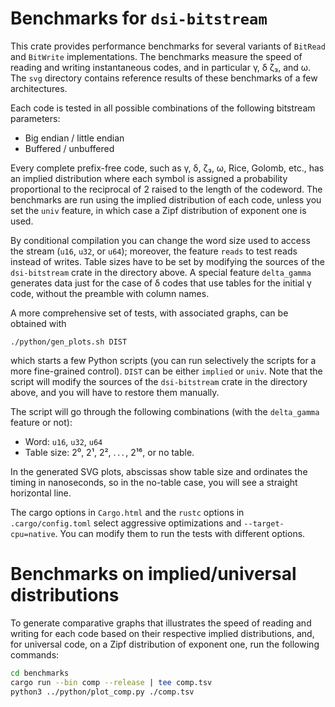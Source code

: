 # Benchmarks for `dsi-bitstream`

This crate provides performance benchmarks for several variants of `BitRead` and
`BitWrite` implementations. The benchmarks measure the speed of reading and
writing instantaneous codes, and in particular γ, δ ζ₃, and ω. The `svg`
directory contains reference results of these benchmarks of a few architectures.

Each code is tested in all possible combinations of the following bitstream
parameters:

- Big endian / little endian
- Buffered / unbuffered

Every complete prefix-free code, such as γ, δ, ζ₃, ω, Rice, Golomb, etc., has an
implied distribution where each symbol is assigned a probability proportional to
the reciprocal of 2 raised to the length of the codeword. The benchmarks
are run using the implied distribution of each code, unless you set the
`univ` feature, in which case a Zipf distribution of exponent one is used.

By conditional compilation you can change the word size used to access the
stream (`u16`, `u32`, or `u64`); moreover, the feature `reads` to test reads
instead of writes. Table sizes have to be set by modifying the sources of the
`dsi-bitstream` crate in the directory above. A special feature `delta_gamma`
generates data just for the case of δ codes that use tables for the initial γ
code, without the preamble with column names.

A more comprehensive set of tests, with associated graphs, can be obtained with

```shell
./python/gen_plots.sh DIST
```

which starts a few Python scripts (you can run selectively the scripts
for a more fine-grained control). `DIST` can be either `implied` or
`univ`. Note that the script will modify the sources of the
`dsi-bitstream` crate in the directory above, and you will have to restore
them manually.

The script will go through the following combinations (with the `delta_gamma`
feature or not):

- Word: `u16`, `u32`, `u64`
- Table size: 2⁰, 2¹, 2², . . . , 2¹⁶, or no table.

In the generated SVG plots, abscissas show table size and ordinates the timing
in nanoseconds, so in the no-table case, you will see a straight horizontal
line.

The cargo options in `Cargo.html` and the `rustc` options in `.cargo/config.toml`
select aggressive optimizations and `--target-cpu=native`. You can modify
them to run the tests with different options.

# Benchmarks on implied/universal distributions

To generate comparative graphs that illustrates the speed of reading and
writing for each code based on their respective implied distributions, and,
for universal code, on a Zipf distribution of exponent one, run
the following commands:

```bash
cd benchmarks
cargo run --bin comp --release | tee comp.tsv
python3 ../python/plot_comp.py ./comp.tsv
```
